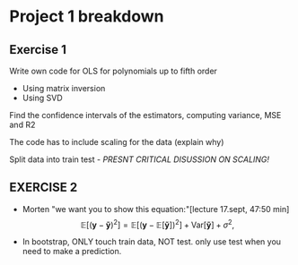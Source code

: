 # Project 1 breakdown
## Exercise 1
Write own code for OLS for polynomials up to fifth order
+ Using matrix inversion
+ Using SVD

Find the confidence intervals of the estimators, computing variance, MSE and R2

The code has to include scaling for the data (explain why)

Split data into train test - *PRESNT CRITICAL DISUSSION ON SCALING!*

## EXERCISE 2

+   Morten "we want you to show this equation:"[lecture 17.sept, 47:50 min]
    $$
    \mathbb{E}\left[(\boldsymbol{y}-\boldsymbol{\tilde{y}})^2\right]=\mathbb{E}\left[(\boldsymbol{y}-\mathbb{E}\left[\boldsymbol{\tilde{y}}\right])^2\right]+\mathrm{Var}\left[\boldsymbol{\tilde{y}}\right]+\sigma^2,
    $$

+   In bootstrap, ONLY touch train data, NOT test. only use test when you need to make 
    a prediction. 


